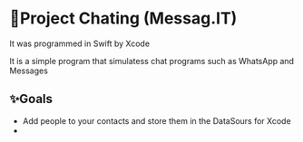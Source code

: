                                                                
   # 📱Project Chating (Messag.IT)
   
   It was programmed in Swift by Xcode
   
   It is a simple program that simulatess chat programs such as WhatsApp and Messages
   
   
   
  ## ✨Goals
  
  - Add people to your contacts and store them in the DataSours for Xcode
  - 

